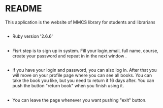 # README

This application is the
 website of MMCS library for students and librarians
##
* Ruby version
   '2.6.6'
 ##
* Fisrt step is to sign up in system.
Fill your login,email, full name, course, create your password and repeat in in the next window
.

##

* If you have your login and password, you can also 
log in. After that you will move on your profile page where you can see all books. You can take the book you like, but you need to return it 16 days after.
You can push the button "return book" when you finish using it.
##
* You can leave the page whenever you want pushing "exit" button.



